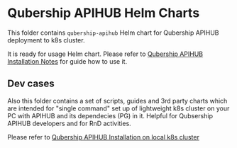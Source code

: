 # Qubership APIHUB Helm Charts

This folder contains `qubership-apihub` Helm chart for Qubership APIHUB deployment to k8s cluster.

It is ready for usage Helm chart. Please refer to [Qubership APIHUB Installation Notes](/docs/installation-guide.md) for guide how to use it.

## Dev cases

Also this folder contains a set of scripts, guides and 3rd party charts which are intended for "single command" set up of lightweight k8s cluster on your PC with APIHUB and its dependecies (PG) in it. Helpful for Qubsership APIHUB developers and for RnD activities.

Please refer to [Qubership APIHUB Installation on local k8s cluster](./local-k8s-guide.md)
